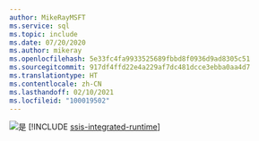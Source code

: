 ```yaml
---
author: MikeRayMSFT
ms.service: sql
ms.topic: include
ms.date: 07/20/2020
ms.author: mikeray
ms.openlocfilehash: 5e33fc4fa9933525689fbbd8f0936d9ad8305c51
ms.sourcegitcommit: 917df4ffd22e4a229af7dc481dcce3ebba0aa4d7
ms.translationtype: HT
ms.contentlocale: zh-CN
ms.lasthandoff: 02/10/2021
ms.locfileid: "100019502"
---
```

<Token>![是](../media/yes-icon.png) [!INCLUDE [ssis-integrated-runtime](../ssis-integrated-runtime.md)]</Token>